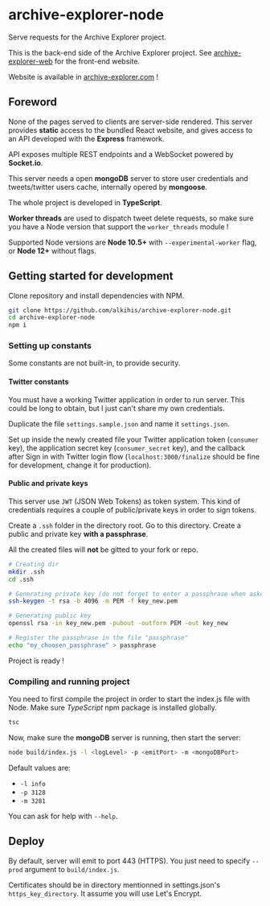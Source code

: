 # archive-explorer-node

Serve requests for the Archive Explorer project.

This is the back-end side of the Archive Explorer project. See [archive-explorer-web](https://github.com/alkihis/archive-explorer-web) for the front-end website.

Website is available in [archive-explorer.com](https://archive-explorer.com) !

## Foreword

None of the pages served to clients are server-side rendered. This server provides **static** access to the bundled React website, and gives access to an API developed with the **Express** framework.

API exposes multiple REST endpoints and a WebSocket powered by  **Socket.io**.

This server needs a open **mongoDB** server to store user credentials and tweets/twitter users cache, internally opered by **mongoose**.

The whole project is developed in **TypeScript**.

**Worker threads** are used to dispatch tweet delete requests, so make sure you have a Node version that support the `worker_threads` module !

Supported Node versions are **Node 10.5+** with `--experimental-worker` flag, or **Node 12+** without flags.

## Getting started for development

Clone repository and install dependencies with NPM.

```bash
git clone https://github.com/alkihis/archive-explorer-node.git
cd archive-explorer-node
npm i
```

### Setting up constants

Some constants are not built-in, to provide security.

#### Twitter constants

You must have a working Twitter application in order to run server. This could be long to obtain, but I just can't share my own credentials.

Duplicate the file `settings.sample.json` and name it `settings.json`.

Set up inside the newly created file your Twitter application token (`consumer` key), the application secret key (`consumer_secret` key), and the callback after Sign in with Twitter login flow (`localhost:3000/finalize` should be fine for development, change it for production).

#### Public and private keys

This server use `JWT` (JSON Web Tokens) as token system. This kind of credentials requires a couple of public/private keys in order to sign tokens.

Create a `.ssh` folder in the directory root.
Go to this directory.
Create a public and private key **with a passphrase**.

All the created files will **not** be gitted to your fork or repo.
```bash
# Creating dir
mkdir .ssh
cd .ssh

# Generating private key (do not forget to enter a passphrase when asked)
ssh-keygen -t rsa -b 4096 -m PEM -f key_new.pem

# Generating public key
openssl rsa -in key_new.pem -pubout -outform PEM -out key_new

# Register the passphrase in the file "passphrase"
echo "my_choosen_passphrase" > passphrase
```

Project is ready !

### Compiling and running project

You need to first compile the project in order to start the index.js file with Node. Make sure *TypeScript* npm package is installed globally.

```bash
tsc
```

Now, make sure the **mongoDB** server is running, then start the server:

```bash
node build/index.js -l <logLevel> -p <emitPort> -m <mongoDBPort>
```

Default values are:
- `-l info`
- `-p 3128`
- `-m 3281`

You can ask for help with `--help`.

## Deploy

By default, server will emit to port 443 (HTTPS).
You just need to specify `--prod` argument to `build/index.js`.

Certificates should be in directory mentionned in settings.json's `https_key_directory`. It assume you will use Let's Encrypt.
